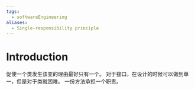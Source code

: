 ```yaml
---
tags:
  - softwareEngineering
aliases:
  - Single-responsibility principle
---
```

# Introduction
促使一个类发生该变的理由最好只有一个。
对于接口，在设计的时候可以做到单一，但是对于类就困难。
一份方法承担一个职责。
